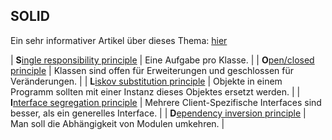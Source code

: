 ## SOLID
Ein sehr informativer Artikel über dieses Thema: [hier](/http/**dev.to/theodesp/understanding-solid-principles-dependency-injection)


| **S**[ingle responsibility principle](/wiki/programmiersprachen/programmiertipps/single-responsibility-principle) | Eine Aufgabe pro Klasse. |
| **O**[pen/closed principle](/wiki/programmiersprachen/php/open-closed-principle) | Klassen sind offen für Erweiterungen und geschlossen für Veränderungen. |
| **L**[iskov substitution principle](/wiki/programmiersprachen/php/liskov-substitution-principle) | Objekte in einem Programm sollten mit einer Instanz dieses Objektes ersetzt werden. |
| **I**[nterface segregation principle](/wiki/programmiersprachen/php/interface-segregation-principle) | Mehrere Client-Spezifische Interfaces sind besser, als ein generelles Interface. |
| **D**[ependency inversion principle](/wiki/programmiersprachen/php/dependency-inversion-principle) | Man soll die Abhängigkeit von Modulen umkehren. |



